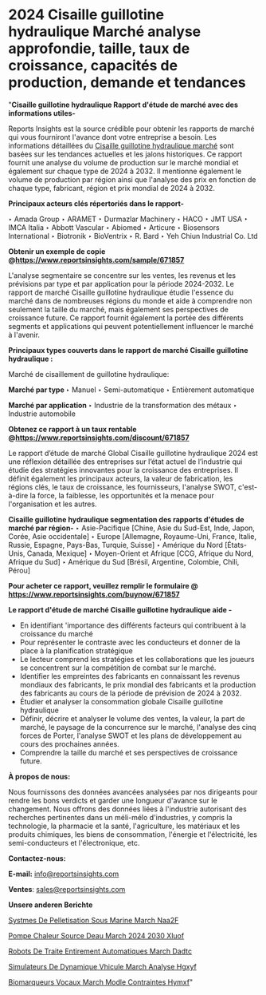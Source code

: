 # 2024 Cisaille guillotine hydraulique Marché analyse approfondie, taille, taux de croissance, capacités de production, demande et tendances

"<strong>Cisaille guillotine hydraulique Rapport d'étude de marché avec des informations utiles-</strong>

Reports Insights est la source crédible pour obtenir les rapports de marché qui vous fourniront l'avance dont votre entreprise a besoin. Les informations détaillées du <a href=https://www.reportsinsights.com/sample/671857>Cisaille guillotine hydraulique marché</a> sont basées sur les tendances actuelles et les jalons historiques. Ce rapport fournit une analyse du volume de production sur le marché mondial et également sur chaque type de 2024 à 2032. Il mentionne également le volume de production par région ainsi que l'analyse des prix en fonction de chaque type, fabricant, région et prix mondial de 2024 à 2032.

<b>Principaux acteurs clés répertoriés dans le rapport-</b>

‣ Amada Group
‣ ARAMET
‣ Durmazlar Machinery
‣ HACO
‣ JMT USA
‣ IMCA Italia
‣ Abbott Vascular
‣ Abiomed
‣ Articure
‣ Biosensors International
‣ Biotronik
‣ BioVentrix
‣ R. Bard
‣ Yeh Chiun Industrial Co. Ltd

<strong><b>Obtenir un exemple de copie @</b></strong><a href=https://www.reportsinsights.com/sample/671857><strong><b>https://www.reportsinsights.com/sample/671857</b></strong></a>

L'analyse segmentaire se concentre sur les ventes, les revenus et les prévisions par type et par application pour la période 2024-2032. Le rapport de marché Cisaille guillotine hydraulique étudie l'essence du marché dans de nombreuses régions du monde et aide à comprendre non seulement la taille du marché, mais également ses perspectives de croissance future. Ce rapport fournit également la portée des différents segments et applications qui peuvent potentiellement influencer le marché à l'avenir.

<strong>Principaux types couverts dans le rapport de marché Cisaille guillotine hydraulique :</strong>

Marché de cisaillement de guillotine hydraulique:

<strong>Marché par type </strong>
‣ Manuel
‣ Semi-automatique
‣ Entièrement automatique

<strong>Marché par application </strong>
‣ Industrie de la transformation des métaux
‣ Industrie automobile

<strong><b>Obtenez ce rapport à un taux rentable @</b></strong><a href=https://www.reportsinsights.com/discount/671857><strong><b>https://www.reportsinsights.com/discount/671857</b></strong></a>

Le rapport d’étude de marché Global Cisaille guillotine hydraulique 2024 est une réflexion détaillée des entreprises sur l’état actuel de l’industrie qui étudie des stratégies innovantes pour la croissance des entreprises. Il définit également les principaux acteurs, la valeur de fabrication, les régions clés, le taux de croissance, les fournisseurs, l'analyse SWOT, c'est-à-dire la force, la faiblesse, les opportunités et la menace pour l'organisation et les autres.

<strong>Cisaille guillotine hydraulique segmentation des rapports d'études de marché par région-</strong>
‣ Asie-Pacifique [Chine, Asie du Sud-Est, Inde, Japon, Corée, Asie occidentale]
‣ Europe [Allemagne, Royaume-Uni, France, Italie, Russie, Espagne, Pays-Bas, Turquie, Suisse]
‣ Amérique du Nord [États-Unis, Canada, Mexique]
‣ Moyen-Orient et Afrique [CCG, Afrique du Nord, Afrique du Sud]
‣ Amérique du Sud [Brésil, Argentine, Colombie, Chili, Pérou]

<strong>Pour acheter ce rapport, veuillez remplir le formulaire @   <a href=https://www.reportsinsights.com/buynow/671857>https://www.reportsinsights.com/buynow/671857</a></strong>

<strong>Le rapport d'étude de marché Cisaille guillotine hydraulique aide -</strong>
<ul>
  <li>En identifiant 'importance des différents facteurs qui contribuent à la croissance du marché</li>
  <li>Pour représenter le contraste avec les conducteurs et donner de la place à la planification stratégique</li>
  <li>Le lecteur comprend les stratégies et les collaborations que les joueurs se concentrent sur la compétition de combat sur le marché.</li>
  <li>Identifier les empreintes des fabricants en connaissant les revenus mondiaux des fabricants, le prix mondial des fabricants et la production des fabricants au cours de la période de prévision de 2024 à 2032.</li>
  <li>Étudier et analyser la consommation globale Cisaille guillotine hydraulique</li>
  <li>Définir, décrire et analyser le volume des ventes, la valeur, la part de marché, le paysage de la concurrence sur le marché, l'analyse des cinq forces de Porter, l'analyse SWOT et les plans de développement au cours des prochaines années.</li>
  <li>Comprendre la taille du marché et ses perspectives de croissance future.</li>
</ul>
<strong>À propos de nous:</strong>

Nous fournissons des données avancées analysées par nos dirigeants pour rendre les bons verdicts et garder une longueur d'avance sur le changement. Nous offrons des données liées à l'industrie autorisant des recherches pertinentes dans un méli-mélo d'industries, y compris la technologie, la pharmacie et la santé, l'agriculture, les matériaux et les produits chimiques, les biens de consommation, l'énergie et l'électricité, les semi-conducteurs et l'électronique, etc.

<strong>Contactez-nous:</strong>

<strong>E-mail:</strong> <a href=mailto:info@reportsinsights.com>info@reportsinsights.com</a>

<strong>Ventes</strong>: <a href=mailto:sales@reportsinsights.com>sales@reportsinsights.com</a>

<strong>Unsere anderen Berichte</strong>

<a href=https://www.linkedin.com/pulse/syst%C3%A8mes-de-pelletisation-sous-marine-march%C3%A9-naa2f/>Systmes De Pelletisation Sous Marine March Naa2F</a>

<a href=https://www.linkedin.com/pulse/pompe-%C3%A0-chaleur-source-deau-march%C3%A9-2024-2030-xluof/>Pompe  Chaleur Source Deau March 2024 2030 Xluof</a>

<a href=https://www.linkedin.com/pulse/robots-de-traite-enti%C3%A8rement-automatiques-march%C3%A9-dadtc/>Robots De Traite Entirement Automatiques March Dadtc</a>

<a href=https://www.linkedin.com/pulse/simulateurs-de-dynamique-v%C3%A9hicule-march%C3%A9-analyse-hgxyf/>Simulateurs De Dynamique Vhicule March Analyse Hgxyf</a>

<a href=https://www.linkedin.com/pulse/biomarqueurs-vocaux-march%C3%A9-mod%C3%A8le-contraintes-hymxf/>Biomarqueurs Vocaux March Modle Contraintes Hymxf</a>"

